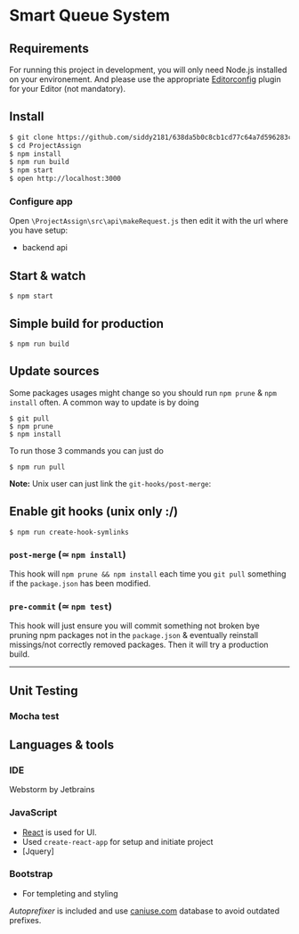 # Smart Queue System

## Requirements

For running this project in development, you will only need Node.js installed on your environement.
And please use the appropriate [Editorconfig](http://editorconfig.org/) plugin for your Editor (not mandatory).





   ## Install
   ```sh
   $ git clone https://github.com/siddy2181/638da5b0c8cb1cd77c64a7d596283c6a.git
   $ cd ProjectAssign
   $ npm install
   $ npm run build
   $ npm start
   $ open http://localhost:3000
   ```

### Configure app

Open `\ProjectAssign\src\api\makeRequest.js` then edit it with the url where you have setup:

- backend api


## Start & watch

    $ npm start

## Simple build for production

    $ npm run build

## Update sources

Some packages usages might change so you should run `npm prune` & `npm install` often.
A common way to update is by doing

    $ git pull
    $ npm prune
    $ npm install

To run those 3 commands you can just do

    $ npm run pull

**Note:** Unix user can just link the `git-hooks/post-merge`:

## Enable git hooks (unix only :/)

    $ npm run create-hook-symlinks

### `post-merge` (≃ `npm install`)

This hook will `npm prune && npm install` each time you `git pull` something if the `package.json` has been modified.

### `pre-commit` (≃ `npm test`)

This hook will just ensure you will commit something not broken bye pruning npm packages not in the `package.json` & eventually reinstall missings/not correctly removed packages.
Then it will try a production build.

---

## Unit Testing
### Mocha test 


## Languages & tools
### IDE

Webstorm by Jetbrains


### JavaScript

- [React](http://facebook.github.io/react) is used for UI.
- Used `create-react-app` for setup and initiate project
- [Jquery] 

### Bootstrap

- For templeting and styling

_Autoprefixer_ is included and use [caniuse.com](http://caniuse.com/) database to avoid outdated prefixes. 

